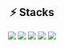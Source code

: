 <div align='center'>
  <h2>⚡ Stacks</h2>
</div>
<div align='center'>
  <img src="https://img.shields.io/badge/NestJS-E0234E?style=flat-square&logo=nestjs&logoColor=white" />

  <img src="https://img.shields.io/badge/Typescript-3178C6?style=flat-square&logo=typescript&logoColor=white" />

  <img src="https://img.shields.io/badge/MySQL-4479A1?style=flat-square&logo=mysql&logoColor=white" />

  <img src="https://img.shields.io/badge/React-61DAFB?style=flat-square&logo=react&logoColor=black" />

  <img src="https://img.shields.io/badge/SCSS-CC6699?style=flat-square&logo=scss&logoColor=white" />
</div>